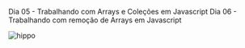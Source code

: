 Dia 05 - Trabalhando com Arrays e Coleções em Javascript
Dia 06 - Trabalhando com remoção de Arrays em Javascript

![hippo](https://media.giphy.com/media/LqWNQihcwVVm5lx96d/giphy.gif)
